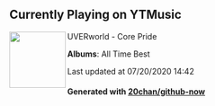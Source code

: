 ## Currently Playing on YTMusic

[<img align="left" width="100" src="https://lh3.googleusercontent.com/ghhPy2HlLiIPAPtdnoLKggw8Od5mPBPNNsTq5C3LzQZJIpiangQBaCmz7YSJAYF25kNsP7ApvtNRhH4">](https://music.youtube.com/channel/UCvNGvMSDassu8fTA9Vwdzxg)

UVERworld - Core Pride

**Albums**: All Time Best

Last updated at 07/20/2020 14:42

#### Generated with [20chan/github-now](https://github.com/20chan/github-now)


<!--
**20chan/20chan** is a ✨ _special_ ✨ repository because its `README.md` (this file) appears on your GitHub profile.

Here are some ideas to get you started:

- 🔭 I’m currently working on ...
- 🌱 I’m currently learning ...
- 👯 I’m looking to collaborate on ...
- 🤔 I’m looking for help with ...
- 💬 Ask me about ...
- 📫 How to reach me: ...
- 😄 Pronouns: ...
- ⚡ Fun fact: ...
-->

